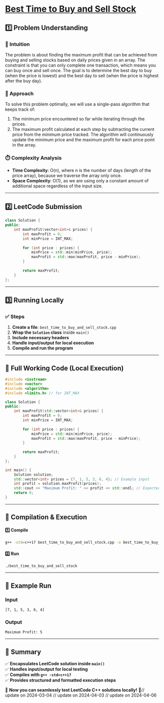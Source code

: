 # **[Best Time to Buy and Sell Stock](https://leetcode.com/problems/best-time-to-buy-and-sell-stock/description/)**  

## **1️⃣ Problem Understanding**  
### **📌 Intuition**  
The problem is about finding the maximum profit that can be achieved from buying and selling stocks based on daily prices given in an array. The constraint is that you can only complete one transaction, which means you can buy once and sell once. The goal is to determine the best day to buy (when the price is lowest) and the best day to sell (when the price is highest after the buy day).

### **🚀 Approach**  
To solve this problem optimally, we will use a single-pass algorithm that keeps track of:
1. The minimum price encountered so far while iterating through the prices.
2. The maximum profit calculated at each step by subtracting the current price from the minimum price tracked.
The algorithm will continuously update the minimum price and the maximum profit for each price point in the array.

### **⏱️ Complexity Analysis**  
- **Time Complexity**: O(n), where n is the number of days (length of the price array), because we traverse the array only once.
- **Space Complexity**: O(1), as we are using only a constant amount of additional space regardless of the input size.

---  

## **2️⃣ LeetCode Submission**  
```cpp
class Solution {
public:
    int maxProfit(vector<int>& prices) {
        int maxProfit = 0;
        int minPrice = INT_MAX;
        
        for (int price : prices) {
            minPrice = std::min(minPrice, price);
            maxProfit = std::max(maxProfit, price - minPrice);
        }
        
        return maxProfit;
    }
};
```  

---  

## **3️⃣ Running Locally**  
### **✅ Steps**  
1. **Create a file**: `best_time_to_buy_and_sell_stock.cpp`  
2. **Wrap the `Solution` class** inside `main()`  
3. **Include necessary headers**  
4. **Handle input/output for local execution**  
5. **Compile and run the program**  

---  

## **📝 Full Working Code (Local Execution)**  
```cpp
#include <iostream>
#include <vector>
#include <algorithm>
#include <limits.h> // for INT_MAX

class Solution {
public:
    int maxProfit(std::vector<int>& prices) {
        int maxProfit = 0;
        int minPrice = INT_MAX;
        
        for (int price : prices) {
            minPrice = std::min(minPrice, price);
            maxProfit = std::max(maxProfit, price - minPrice);
        }
        
        return maxProfit;
    }
};

int main() {
    Solution solution;
    std::vector<int> prices = {7, 1, 5, 3, 6, 4}; // Example input
    int profit = solution.maxProfit(prices);
    std::cout << "Maximum Profit: " << profit << std::endl; // Expected Output: 5
    return 0;
}  
```  

---  

## **🔧 Compilation & Execution**  
#### **1️⃣ Compile**  
```bash
g++ -std=c++17 best_time_to_buy_and_sell_stock.cpp -o best_time_to_buy_and_sell_stock
```  

#### **2️⃣ Run**  
```bash
./best_time_to_buy_and_sell_stock
```  

---  

## **🎯 Example Run**  
### **Input**  
```
[7, 1, 5, 3, 6, 4]
```  
### **Output**  
```
Maximum Profit: 5
```  

---  

## **📌 Summary**  
✅ **Encapsulates LeetCode solution inside `main()`**  
✅ **Handles input/output for local testing**  
✅ **Compiles with `g++ -std=c++17`**  
✅ **Provides structured and formatted execution steps**  

🚀 **Now you can seamlessly test LeetCode C++ solutions locally!** 🚀// update on 2024-03-04
// update on 2024-04-03
// update on 2024-04-06
